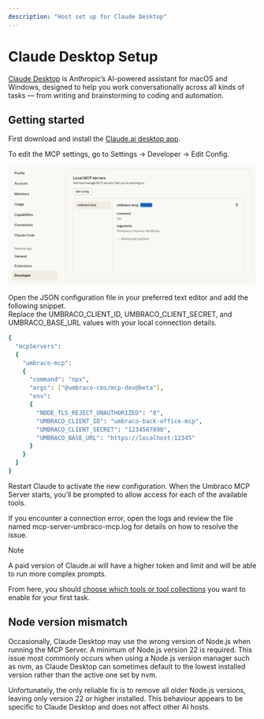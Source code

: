 ```yaml
---
description: "Host set up for Claude Desktop"
---
```


# Claude Desktop Setup

[Claude Desktop](https://www.anthropic.com/claude/desktop) is Anthropic’s AI-powered assistant for macOS and Windows, designed to help you work conversationally across all kinds of tasks — from writing and brainstorming to coding and automation.

## Getting started 

First download and install the [Claude.ai desktop app](https://claude.ai/download).  

To edit the MCP settings, go to Settings → Developer → Edit Config.

![MCP Panel](../images/Claude%20Desktop.png)

Open the JSON configuration file in your preferred text editor and add the following snippet.  
Replace the UMBRACO_CLIENT_ID, UMBRACO_CLIENT_SECRET, and UMBRACO_BASE_URL values with your local connection details.


```bash
{
  "mcpServers": 
  {
    "umbraco-mcp": 
    {
      "command": "npx",
      "args": ["@umbraco-cms/mcp-dev@beta"],
      "env": 
      {
        "NODE_TLS_REJECT_UNAUTHORIZED": "0",
        "UMBRACO_CLIENT_ID": "umbraco-back-office-mcp",
        "UMBRACO_CLIENT_SECRET": "1234567890",
        "UMBRACO_BASE_URL": "https://localhost:12345"
      }
    }
  }
}
```

Restart Claude to activate the new configuration.
When the Umbraco MCP Server starts, you’ll be prompted to allow access for each of the available tools.

If you encounter a connection error, open the logs and review the file named mcp-server-umbraco-mcp.log for details on how to resolve the issue.

> [!NOTE]
> A paid version of Claude.ai will have a higher token and limit and will be able to run more complex prompts.

From here, you should [choose which tools or tool collections](../mcp-toolkit.md) you want to enable for your first task.

## Node version mismatch

Occasionally, Claude Desktop may use the wrong version of Node.js when running the MCP Server.
A minimum of Node.js version 22 is required. This issue most commonly occurs when using a Node.js version manager such as nvm, as Claude Desktop can sometimes default to the lowest installed version rather than the active one set by nvm.

Unfortunately, the only reliable fix is to remove all older Node.js versions, leaving only version 22 or higher installed.
This behaviour appears to be specific to Claude Desktop and does not affect other AI hosts.

